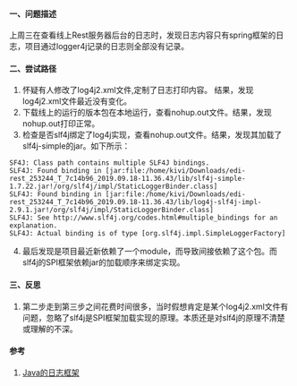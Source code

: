 #### 一、问题描述
上周三在查看线上Rest服务器后台的日志时，发现日志内容只有spring框架的日志，项目通过logger4j记录的日志则全部没有记录。

#### 二、尝试路径

1. 怀疑有人修改了log4j2.xml文件,定制了日志打印内容。 结果，发现log4j2.xml文件最近没有变化。
2. 下载线上的运行的版本包在本地运行，查看nohup.out文件。结果，发现nohup.out打印正常。
3. 检查是否slf4j绑定了log4j实现，查看nohup.out文件。结果，发现其加载了slf4j-simple的jar。如下所示：
```
SF4J: Class path contains multiple SLF4J bindings.                                                                                                                                                        
SLF4J: Found binding in [jar:file:/home/kivi/Downloads/edi-rest_253244_T_7c14b96_2019.09.18-11.36.43/lib/slf4j-simple-1.7.22.jar!/org/slf4j/impl/StaticLoggerBinder.class]
SLF4J: Found binding in [jar:file:/home/kivi/Downloads/edi-rest_253244_T_7c14b96_2019.09.18-11.36.43/lib/log4j-slf4j-impl-2.9.1.jar!/org/slf4j/impl/StaticLoggerBinder.class]
SLF4J: See http://www.slf4j.org/codes.html#multiple_bindings for an explanation.
SLF4J: Actual binding is of type [org.slf4j.impl.SimpleLoggerFactory]
```
4. 最后发现是项目最近新依赖了一个module，而导致间接依赖了这个包。而slf4j的SPI框架依赖jar的加载顺序来绑定实现。

#### 三、反思

1. 第二步走到第三步之间花费时间很多，当时假想肯定是某个log4j2.xml文件有问题，忽略了slf4j是SPI框架加载实现的原理。本质还是对slf4j的原理不清楚或理解的不深。

#### 参考
1. [Java的日志框架](https://www.jianshu.com/p/e4f39fd98db8)